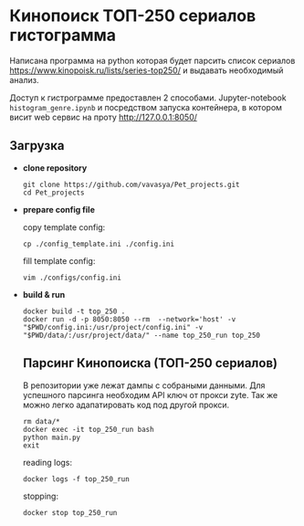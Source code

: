 # Кинопоиск ТОП-250 сериалов гистограмма

Написана программа на python которая будет парсить список
сериалов https://www.kinopoisk.ru/lists/series-top250/ и выдавать необходимый анализ.

Доступ к гистрограмме предоставлен 2 способами. Jupyter-notebook ``histogram_genre.ipynb`` и посредством запуска контейнера, в котором висит web сервис на проту http://127.0.0.1:8050/



## Загрузка

- **clone repository**

    ```shell
    git clone https://github.com/vavasya/Pet_projects.git
    cd Pet_projects
    ```
- **prepare config file**

  copy template config:

    ```shell
    cp ./config_template.ini ./config.ini
    ```

  fill template config:

    ```shell
    vim ./configs/config.ini
    ```

- **build & run**

    ```shell
    docker build -t top_250 .
    docker run -d -p 8050:8050 --rm  --network='host' -v "$PWD/config.ini:/usr/project/config.ini" -v "$PWD/data/:/usr/project/data/" --name top_250_run top_250
    ```

  ##  Парсинг Кинопоиска (ТОП-250 сериалов)
  В репозитории уже лежат дампы с собраными данными. Для успешного парсинга необходим API  ключ от прокси zyte. Так же можно легко адапатировать код под другой прокси.

    ```shell
    rm data/*
    docker exec -it top_250_run bash
    python main.py
    exit
    ```

    reading logs:
    ```shell
    docker logs -f top_250_run
    ```

    stopping:
    ```shell
    docker stop top_250_run
    ```